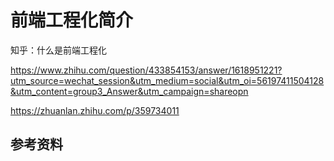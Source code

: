 # 前端工程化简介



知乎：什么是前端工程化

https://www.zhihu.com/question/433854153/answer/1618951221?utm_source=wechat_session&utm_medium=social&utm_oi=56197411504128&utm_content=group3_Answer&utm_campaign=shareopn



https://zhuanlan.zhihu.com/p/359734011



## 参考资料

